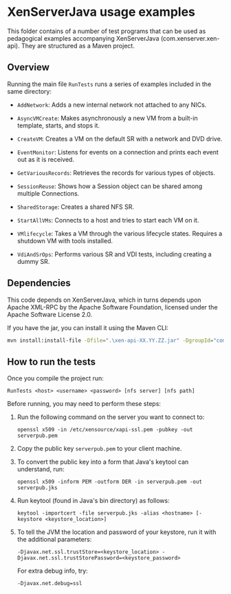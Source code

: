# XenServerJava usage examples

This folder contains of a number of test programs that can be used as pedagogical
examples accompanying XenServerJava (com.xenserver.xen-api). They are
structured as a Maven project.

## Overview

Running the main file `RunTests` runs a series of examples included in the 
same directory:

-  `AddNetwork`: Adds a new internal network not attached to any NICs.

-  `AsyncVMCreate`: Makes asynchronously a new VM from a built-in template, 
    starts, and stops it.

-  `CreateVM`: Creates a VM on the default SR with a network and DVD drive.

-  `EventMonitor`: Listens for events on a connection and prints each event out 
    as it is received.

-  `GetVariousRecords`: Retrieves the records for various types of objects.

-  `SessionReuse`: Shows how a Session object can be shared among multiple Connections.

-  `SharedStorage`: Creates a shared NFS SR.

-  `StartAllVMs`: Connects to a host and tries to start each VM on it.

-  `VMlifecycle`: Takes a VM through the various lifecycle states. Requires a 
    shutdown VM with tools installed.

-  `VdiAndSrOps`: Performs various SR and VDI tests, including creating
    a dummy SR.

## Dependencies

This code depends on XenServerJava, which in turns depends upon Apache XML-RPC
by the Apache Software Foundation, licensed under the Apache Software License 2.0.


If you have the jar, you can install it using the Maven CLI:

```bash
mvn install:install-file -Dfile=".\xen-api-XX.YY.ZZ.jar" -DgroupId="com.xenserver" -DartifactId=xen-api -Dversion="XX.YY.ZZ" -Dpackaging=jar -DgeneratePom=true
```

## How to run the tests

Once you compile the project run:

```
RunTests <host> <username> <password> [nfs server] [nfs path]
```

Before running, you may need to perform these steps:

1. Run the following command on the server you want to connect to:
   ```
   openssl x509 -in /etc/xensource/xapi-ssl.pem -pubkey -out serverpub.pem
   ```

2. Copy the public key `serverpub.pem` to your client machine.

3. To convert the public key into a form that Java's keytool can understand, run:
   ```
   openssl x509 -inform PEM -outform DER -in serverpub.pem -out serverpub.jks
   ```

4. Run keytool (found in Java's bin directory) as follows:
   ```
   keytool -importcert -file serverpub.jks -alias <hostname> [-keystore <keystore_location>]
   ```

5. To tell the JVM the location and password of your keystore, run it with the
   additional parameters:
   ```
   -Djavax.net.ssl.trustStore=<keystore_location> -Djavax.net.ssl.trustStorePassword=<keystore_password>
   ```
   For extra debug info, try:
   ```
   -Djavax.net.debug=ssl
   ```
